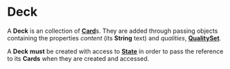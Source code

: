 # Deck

A **Deck** is an collection of [**Card**](./Card.md)s. They are added through passing objects containing the properties *content* (its **String** text) and *qualities*, [**QualitySet**](./QualitySet.md).

A **Deck** **must** be created with access to [**State**](./State.md) in order to pass the reference to its **Cards** when they are created and accessed.

